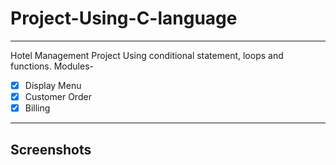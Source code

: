 # Project-Using-C-language

---
Hotel Management Project
Using conditional statement, loops and functions. 
Modules- 
- [x] Display Menu
- [x] Customer Order 
- [x] Billing

---

## Screenshots
